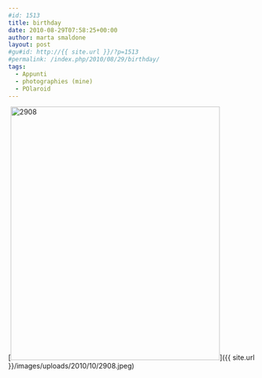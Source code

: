 ```yaml
---
#id: 1513
title: birthday
date: 2010-08-29T07:58:25+00:00
author: marta smaldone
layout: post
#gu#id: http://{{ site.url }}/?p=1513
#permalink: /index.php/2010/08/29/birthday/
tags:
  - Appunti
  - photographies (mine)
  - POlaroid
---
```

[<img class="aligncenter size-full wp-image-1512" title="2908" src="{{ site.url }}/images/uploads/2010/10/2908.jpeg" alt="2908" width="425" height="515" srcset="{{ site.url }}/images/uploads/2010/10/2908.jpeg 425w, {{ site.url }}/images/uploads/2010/10/2908-248x300.jpeg 248w" sizes="(max-width: 425px) 100vw, 425px" />]({{ site.url }}/images/uploads/2010/10/2908.jpeg)